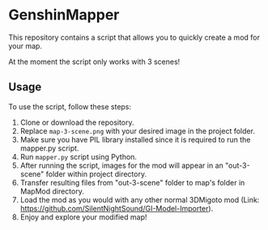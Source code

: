 # GenshinMapper  
This repository contains a script that allows you to quickly create a mod for your map.  

At the moment the script only works with 3 scenes!  

## Usage  
To use the script, follow these steps:  

1. Clone or download the repository.  
2. Replace `map-3-scene.png` with your desired image in the project folder.  
3. Make sure you have PIL library installed since it is required to run the mapper.py script.  
4. Run `mapper.py` script using Python.  
5. After running the script, images for the mod will appear in an "out-3-scene" folder within project directory.  
6. Transfer resulting files from "out-3-scene" folder to map's folder in MapMod directory.  
7. Load the mod as you would with any other normal 3DMigoto mod (Link: https://github.com/SilentNightSound/GI-Model-Importer).  
8. Enjoy and explore your modified map!  
